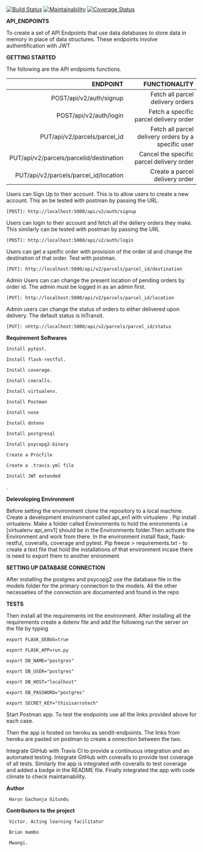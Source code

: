 
[![Build Status](https://travis-ci.org/Arrotech/API_ENDPOINTS.svg?branch=develop)](https://travis-ci.org/Arrotech/API_ENDPOINTS) [![Maintainability](https://api.codeclimate.com/v1/badges/c497d0de46c8d2767806/maintainability)](https://codeclimate.com/github/Arrotech/ENDPOINTS/maintainability) [![Coverage Status](https://coveralls.io/repos/github/Arrotech/ENDPOINTS/badge.svg?branch=develop)](https://coveralls.io/github/Arrotech/ENDPOINTS?branch=develop)



**API_ENDPOINTS**

To create a set of API Endpoints that use data databases to store data in memory in place of data structures. These endpoints involve authentification with JWT



**GETTING STARTED**


The following are the API endpoints functions.

| ENDPOINT                                   | FUNCTIONALITY
|-------------------------------------------:|--------------------------------------------------:|
|POST/api/v2/auth/signup                     |Fetch all parcel delivery orders                   |      
|POST/api/v2/auth/login                      |Fetch a specific parcel delivery order             |
|PUT/api/v2/parcels/parcel_id                |Fetch all parcel delivery orders by a specific user|
|PUT/api/v2/parcels/parcelid/destination     |Cancel the specific parcel delivery order          |
|PUT/api/v2/parcels/parcel_id/location       |Create a parcel delivery order                     |


Users can Sign Up to their account. This is to allow users to create a new account. This an be tested with postman by passing the URL.

    [POST]: http://localhost:5000/api/v2/auth/signup


Users can login to their account and fetch all the deliery orders they make. This similarly can be tested with postman by passing the URL 

    [POST]: http://localhost:5000/api/v2/auth/login


Users can get a speific order with provision of the order id and change the destination of that order. Test with postman. 

    [PUT]: http://localhost:5000/api/v2/parcels/parcel_id/destination


Admin Users can can change the present location of pending orders by order id. The admin must be logged in as an admin first.

    [PUT]: http://localhost:5000/api/v2/parcels/parcel_id/location


Admin users can change the status of orders to either delivered upon delivery. The default status is InTransit.

    [PUT]: nhttp://localhost:5000/api/v2/parcels/parcel_id/status



**Requirement Softwares**


    Install pytest.

    Install flask-restful.

    Install coverage.

    Install coeralls.

    Install virtualenv.

    Install Postman
    
    Install nose

    Install dotenv

    Install postgresql

    Install psycopg2-binary

    Create a Procfile 

    Create a .travis.yml file

    Install JWT extended
    
    
.

**Delevoloping Environment**


Before setting the environment clone the repository to a local machine.
Create a development environment called api_en1 with virtualenv .
Pip install virtualenv. Make a folder called Environments to hold the enironments i.e [virtualenv api_env1] should be in the Environments folder.Then activate the Environment and work from there. In the environment install flask, flask-restful, coveralls, coverage and pytest. Pip freeze > requirements.txt - to create a text file that hold the installations of that environment incase there is need to export them to another enironment.


**SETTING UP DATABASE CONNECTION**


After installing the postgres and psycopg2 use the database file in the models folder for the primary connection to the models.
All the other necesseties of the connection are documented and found in the repo


**TESTS**



Then install all the requirements int the environment.
After installing all the requirements create a dotenv file and add the following run the server on the file by typing 

    export FLASK_DEBUG=true
    
    export FLASK_APP=run.py
    
    export DB_NAME="postgres"

    export DB_USER="postgres"

    export DB_HOST="localhost"

    export DB_PASSWORD="postgres"

    export SECRET_KEY="thisisarrotech" 

    
Start Postman app. To test the endpoints use all the links provided above for each case.

Then the app is hosted on heroku as sendit-endpoints. The links from heroku are pasted on postman to create a onnection between the two.



Integrate GitHub with Travis CI to provide a continuous integration and an automated testing. Integrate GitHub with coveralls to provide test coverage of all tests.
Similarly the app is integrated with coveralls to test coverage and added a badge in the README file.
Finally integrated the app with code climate to check maintainability.



**Author**

     Harun Gachanja Gitundu

**Contributors to the project**

     Victor. Acting learning facilitator

     Brian mambo

     Mwangi.


